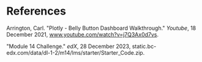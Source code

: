 # References

Arrington, Carl. "Plotly - Belly Button Dashboard Walkthrough." _Youtube_, 18 December 2021, www.youtube.com/watch?v=j7Q3Ax0d7vs.

"Module 14 Challenge." _edX_, 28 December 2023, static.bc-edx.com/data/dl-1-2/m14/lms/starter/Starter_Code.zip.